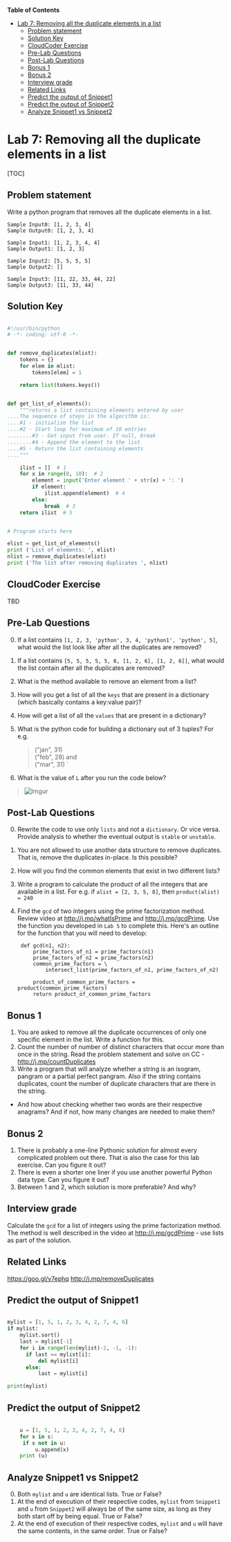 **Table of Contents**

* [Lab 7: Removing  all the duplicate elements in a list](#lab-7-removing--all-the-duplicate-elements-in-a-list)  
	* [Problem statement](#problem-statement)  
	* [Solution Key](#solution-key)  
	* [CloudCoder Exercise](#cloudcoder-exercise)  
	* [Pre-Lab Questions](#pre-lab-questions)  
	* [Post-Lab Questions](#post-lab-questions)  
	* [Bonus 1](#bonus-1)  
	* [Bonus 2](#bonus-2)  
	* [Interview grade](#interview-grade)  
	* [Related Links](#related-links)  
	* [Predict the output  of Snippet1](#predict-the-output--of-snippet1)  
	* [Predict the output of Snippet2](#predict-the-output-of-snippet2)  
	* [Analyze Snippet1 vs Snippet2](#analyze-snippet1-vs-snippet2)  




# Lab 7: Removing  all the duplicate elements in a list

[TOC]

## Problem statement 

Write a python program that removes all the duplicate elements in a list. 

	Sample Input0: [1, 2, 3, 4]
	Sample Output0: [1, 2, 3, 4]

	Sample Input1: [1, 2, 3, 4, 4]
	Sample Output1: [1, 2, 3]

	Sample Input2: [5, 5, 5, 5]
	Sample Output2: []

	Sample Input3: [11, 22, 33, 44, 22]
	Sample Output3: [11, 33, 44]


## Solution Key

```python 

#!/usr/bin/python
# -*- coding: utf-8 -*-


def remove_duplicates(mlist):
    tokens = {}
    for elem in mlist:
        tokens[elem] = 1

    return list(tokens.keys())


def get_list_of_elements():
    """returns a list containing elements entered by user
....The sequence of steps in the algorithm is:
....#1 - initialize the list
....#2 - Start loop for maximum of 10 entries
........#3 - Get input from user. If null, break
........#4 - Append the element to the list
....#5 - Return the list containing elements
...."""

    ilist = []  # 1
    for x in range(0, 10):  # 2
        element = input('Enter element ' + str(x) + ': ')
        if element:
            ilist.append(element)  # 4
        else:
            break  # 3
    return ilist  # 5


# Program starts here

elist = get_list_of_elements()
print ('List of elements: ', elist)
nlist = remove_duplicates(elist)
print ('The list after removing duplicates ', nlist)


```


## CloudCoder Exercise 

TBD 

## Pre-Lab Questions 

0. If a list contains `[1, 2, 3, 'python', 3, 4, 'python1', 'python', 5]`, what would the list look like after all the duplicates are removed? 
1. If a list contains `[5, 5, 5, 5, 5, 6, [1, 2, 6], [1, 2, 6]]`, what would the list contain after all the duplicates are removed? 
2. What is the method available to remove an element from a list? 
3. How will you get a list of all the `keys` that are present in a dictionary (which basically contains a key:value pair)? 
4. How will get a list of all the `values` that are present in a dictionary? 
5. What is the python code for building a dictionary out of 3 tuples? For e.g. 
	> ("jan", 31)  
	> ("feb", 28) and  
	> ("mar", 31) `  

7. What is the value of `L` after you run the code below?

> ![Imgur](http://i.imgur.com/3WRTL5N.png)



## Post-Lab Questions 

0. Rewrite the code to use only `lists` and not a `dictionary`. Or vice versa. Provide analysis to whether the eventual output is `stable` or `unstable`. 
1. You are not allowed to use another data structure to remove duplicates. That is, remove the duplicates in-place. Is this possible?  
2. How will you find the common elements that exist in two different lists? 
3. Write a program to calculate the product of all the integers that are available in a list. For e.g. if `alist = [2, 3, 5, 8]`, then `product(alist) = 240` 
4. Find the `gcd` of two integers using the prime factorization method.  Review video at http://j.mp/whatIsPrime and http://j.mp/gcdPrime. Use the function you developed in `Lab 5` to complete this. Here's an outline for the function that you will need to develop: 

		def gcd(n1, n2):
		    prime_factors_of_n1 = prime_factors(n1)
		    prime_factors_of_n2 = prime_factors(n2)
		    common_prime_factors = \
		        intersect_list(prime_factors_of_n1, prime_factors_of_n2)
		
		    product_of_common_prime_factors = product(common_prime_factors)
		    return product_of_common_prime_factors	

	
## Bonus 1 

1. You are asked to remove all the duplicate occurrences of only one specific element in the list. Write a function for this. 
2. Count the number of number of distinct characters that occur more than once in the string. Read the problem statement and solve on CC - http://j.mp/countDuplicates 
3. Write a program that will analyze whether a string is an isogram, pangram or a partial perfect pangram. Also if the string contains duplicates, count the number of duplicate characters that are there in the string. 
  - And how about checking whether two words are their respective anagrams? And if not, how many changes are needed to make them?

## Bonus 2 

1. There is probably a one-line Pythonic solution for almost every complicated problem out there. That is also the case for this lab exercise. Can you figure it out? 
2. There is even a shorter one liner if you use another powerful Python data type. Can you figure it out? 
3. Between 1 and 2, which solution is more preferable? And why? 


## Interview grade

Calculate the `gcd` for a list of integers using the prime factorization method. The method is well described in the video at http://j.mp/gcdPrime - use lists as part of the solution. 

## Related Links 

https://goo.gl/v7ephq
http://j.mp/removeDuplicates 


## Predict the output  of Snippet1

```python

mylist = [1, 5, 1, 2, 3, 4, 2, 7, 4, 6]
if mylist:
    mylist.sort()
    last = mylist[-1]
    for i in range(len(mylist)-2, -1, -1):
      if last == mylist[i]:
          del mylist[i]
      else:
          last = mylist[i]

print(mylist)
```

## Predict the output of Snippet2 

```python
	
	u = [1, 5, 1, 2, 3, 4, 2, 7, 4, 6]
	for x in s:
	 if x not in u:
	     u.append(x)
	print (u)
```

## Analyze Snippet1 vs Snippet2

0. Both `mylist` and `u` are identical lists. True or False? 
1. At the end of execution of their respective codes, `mylist` from `Snippet1` and `u` from `Snippet2` will always be of the same size, as long as they both start off by being equal. True or False? 
2. At the end of execution of their respective codes, `mylist` and `u` will have the same contents, in the same order. True or False? 
